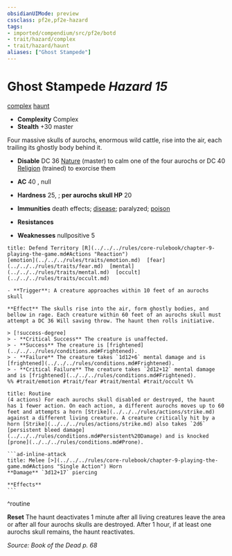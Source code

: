 ```yaml
---
obsidianUIMode: preview
cssclass: pf2e,pf2e-hazard
tags:
- imported/compendium/src/pf2e/botd
- trait/hazard/complex
- trait/hazard/haunt
aliases: ["Ghost Stampede"]
---
```

# Ghost Stampede *Hazard 15*  
[complex](complex.md)  [haunt](haunt.md)  

- **Complexity** Complex
- **Stealth** +30 master  

Four massive skulls of aurochs, enormous wild cattle, rise into the air, each trailing its ghostly body behind it.

- **Disable** DC 36 [Nature](../../skills.md#Nature) (master) to calm one of the four aurochs or DC 40 [Religion](../../skills.md#Religion) (trained) to exorcise them  

- **AC** 40 , null
- **Hardness** 25, ; **per aurochs skull HP** 20
- **Immunities** death effects; [disease](rules/traits/disease.md); paralyzed; [poison](rules/traits/poison.md)
- **Resistances** 
- **Weaknesses** nullpositive 5
     
```ad-embed-ability
title: Defend Territory [R](../../../rules/core-rulebook/chapter-9-playing-the-game.md#Actions "Reaction")
[emotion](../../../rules/traits/emotion.md)  [fear](../../../rules/traits/fear.md)  [mental](../../../rules/traits/mental.md)  [occult](../../../rules/traits/occult.md)  

- **Trigger**: A creature approaches within 10 feet of an aurochs skull

**Effect** The skulls rise into the air, form ghostly bodies, and bellow in rage. Each creature within 60 feet of an aurochs skull must attempt a DC 36 Will saving throw. The haunt then rolls initiative.

> [!success-degree] 
> - **Critical Success** The creature is unaffected.
> - **Success** The creature is [frightened](../../../rules/conditions.md#Frightened).
> - **Failure** The creature takes `1d12+6` mental damage and is [frightened](../../../rules/conditions.md#Frightened).
> - **Critical Failure** The creature takes `2d12+12` mental damage and is [frightened](../../../rules/conditions.md#Frightened).  
%% #trait/emotion #trait/fear #trait/mental #trait/occult %%
```

````ad-pf2-summary
title: Routine
(4 actions) For each aurochs skull disabled or destroyed, the haunt has 1 fewer action. On each action, a different aurochs moves up to 60 feet and attempts a horn [Strike](../../../rules/actions/strike.md) against a different living creature. A creature critically hit by a horn [Strike](../../../rules/actions/strike.md) also takes `2d6` [persistent bleed damage](../../../rules/conditions.md#Persistent%20Damage) and is knocked [prone](../../../rules/conditions.md#Prone).

```ad-inline-attack
title: Melee [>](../../../rules/core-rulebook/chapter-9-playing-the-game.md#Actions "Single Action") Horn
**Damage** `3d12+17` piercing 
 
**Effects**
```
````
^routine

**Reset** The haunt deactivates 1 minute after all living creatures leave the area or after all four aurochs skulls are destroyed. After 1 hour, if at least one aurochs skull remains, the haunt reactivates.  

*Source: Book of the Dead p. 68*
